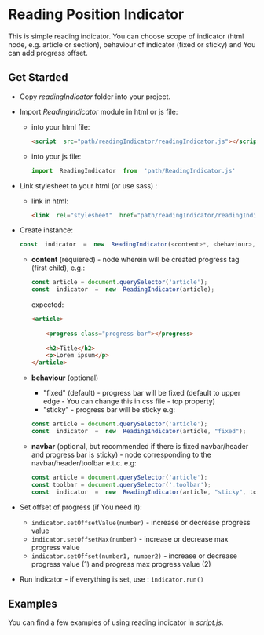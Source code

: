 
# Reading Position Indicator

  This is simple reading indicator. You can choose scope of indicator (html node, e.g. article or section), behaviour of indicator (fixed or sticky) and You can add progress offset.

## Get Starded

+ Copy *readingIndicator* folder into your project.

+ Import *ReadingIndicator* module in html or js file:
  + into your html file:
	```html
	<script  src="path/readingIndicator/readingIndicator.js"></script>
	```
  + into your  js file:
	```javascript
	import  ReadingIndicator  from  'path/ReadingIndicator.js'
	```
+ Link stylesheet to your html (or use sass) :
	 + link in html:
		```html
		<link  rel="stylesheet"  href="path/readingIndicator/readingIndicator.css type="module"">
		```

+ Create instance:

	```javascript
	const  indicator  =  new  ReadingIndicator(<content>*, <behaviour>, <navbar> 
	```
	+ **content** (requiered) - node wherein will be created progress tag (first child), e.g.:
		```javascript
		const article = document.querySelector('article');
		const  indicator  =  new  ReadingIndicator(article);
		``` 
	
		expected:
		```html
		<article>
			
			<progress class="progress-bar"></progress>
				
			<h2>Title</h2>
			<p>Lorem ipsum</p>
		</article>
		``` 
	+ **behaviour** (optional)
		+ "fixed" (default) - progress bar will be fixed (default to upper edge - You can change this in css file - top property)
		+ "sticky" - progress bar will be sticky 
		e.g:
		```javascript
		const article = document.querySelector('article');
		const  indicator  =  new  ReadingIndicator(article, "fixed");
		``` 
  
  	+ **navbar** (optional, but recommended if there is fixed navbar/header and progress bar is sticky) - node corresponding to the navbar/header/toolbar e.t.c.
		e.g:
		```javascript
		const article = document.querySelector('article');
		const toolbar = document.querySelector('.toolbar');
		const  indicator  =  new  ReadingIndicator(article, "sticky", toolbar);
		``` 

+ Set offset of progress (if You need it):
	+ `indicator.setOffsetValue(number)` - increase or decrease progress value
	+ `indicator.setOffsetMax(number)` -  increase or decrease max progress value
	+ `indicator.setOffset(number1, number2)` - increase or decrease progress value (1) and progress max progress value (2)

+ Run indicator - if everything is set, use :  `indicator.run()`

## Examples
You can find a few examples of using reading indicator in *script.js*.
